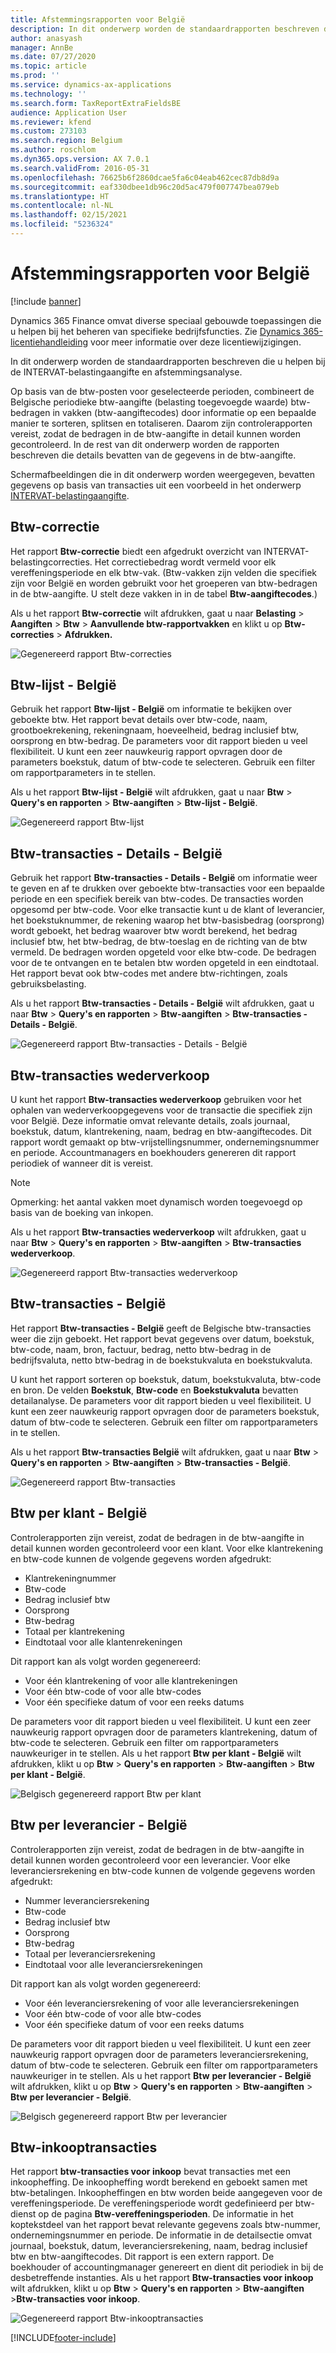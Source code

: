 ```yaml
---
title: Afstemmingsrapporten voor België
description: In dit onderwerp worden de standaardrapporten beschreven die Microsoft Dynamics 365 Finance biedt om u te helpen bij de INTERVAT-belastingaangifte en afstemmingsanalyse.
author: anasyash
manager: AnnBe
ms.date: 07/27/2020
ms.topic: article
ms.prod: ''
ms.service: dynamics-ax-applications
ms.technology: ''
ms.search.form: TaxReportExtraFieldsBE
audience: Application User
ms.reviewer: kfend
ms.custom: 273103
ms.search.region: Belgium
ms.author: roschlom
ms.dyn365.ops.version: AX 7.0.1
ms.search.validFrom: 2016-05-31
ms.openlocfilehash: 76625b6f2860dcae5fa6c04eab462cec87db8d9a
ms.sourcegitcommit: eaf330dbee1db96c20d5ac479f007747bea079eb
ms.translationtype: HT
ms.contentlocale: nl-NL
ms.lasthandoff: 02/15/2021
ms.locfileid: "5236324"
---
```

# <a name="reconciliation-reports-for-belgium"></a>Afstemmingsrapporten voor België

[!include [banner](../includes/banner.md)]

Dynamics 365 Finance omvat diverse speciaal gebouwde toepassingen die u helpen bij het beheren van specifieke bedrijfsfuncties. Zie [Dynamics 365-licentiehandleiding](https://go.microsoft.com/fwlink/?LinkId=866544) voor meer informatie over deze licentiewijzigingen.

In dit onderwerp worden de standaardrapporten beschreven die u helpen bij de INTERVAT-belastingaangifte en afstemmingsanalyse.

Op basis van de btw-posten voor geselecteerde perioden, combineert de Belgische periodieke btw-aangifte (belasting toegevoegde waarde) btw-bedragen in vakken (btw-aangiftecodes) door informatie op een bepaalde manier te sorteren, splitsen en totaliseren. Daarom zijn controlerapporten vereist, zodat de bedragen in de btw-aangifte in detail kunnen worden gecontroleerd. In de rest van dit onderwerp worden de rapporten beschreven die details bevatten van de gegevens in de btw-aangifte.

Schermafbeeldingen die in dit onderwerp worden weergegeven, bevatten gegevens op basis van transacties uit een voorbeeld in het onderwerp [INTERVAT-belastingaangifte](emea-bel-intervat-tax-declaration.md).


## <a name="sales-tax-correction"></a>Btw-correctie
Het rapport **Btw-correctie** biedt een afgedrukt overzicht van INTERVAT-belastingcorrecties. Het correctiebedrag wordt vermeld voor elk vereffeningsperiode en elk btw-vak. (Btw-vakken zijn velden die specifiek zijn voor België en worden gebruikt voor het groeperen van btw-bedragen in de btw-aangifte. U stelt deze vakken in in de tabel **Btw-aangiftecodes**.)

Als u het rapport **Btw-correctie** wilt afdrukken, gaat u naar **Belasting** \> **Aangiften** \> **Btw** \> **Aanvullende btw-rapportvakken** en klikt u op **Btw-correcties** \> **Afdrukken.**

![Gegenereerd rapport Btw-correcties](media/1_Sales_tax_corrections.png)

## <a name="sales-tax-list---belgium"></a>Btw-lijst - België
Gebruik het rapport **Btw-lijst - België** om informatie te bekijken over geboekte btw. Het rapport bevat details over btw-code, naam, grootboekrekening, rekeningnaam, hoeveelheid, bedrag inclusief btw, oorsprong en btw-bedrag. De parameters voor dit rapport bieden u veel flexibiliteit. U kunt een zeer nauwkeurig rapport opvragen door de parameters boekstuk, datum of btw-code te selecteren. Gebruik een filter om rapportparameters in te stellen.

Als u het rapport **Btw-lijst - België** wilt afdrukken, gaat u naar **Btw** \> **Query's en rapporten** \> **Btw-aangiften** \> **Btw-lijst - België**.

![Gegenereerd rapport Btw-lijst](media/2_Sales_tax_list.png)

## <a name="sales-tax-transactions---details--belgium"></a>Btw-transacties - Details - België
Gebruik het rapport **Btw-transacties - Details - België** om informatie weer te geven en af te drukken over geboekte btw-transacties voor een bepaalde periode en een specifiek bereik van btw-codes. De transacties worden opgesomd per btw-code. Voor elke transactie kunt u de klant of leverancier, het boekstuknummer, de rekening waarop het btw-basisbedrag (oorsprong) wordt geboekt, het bedrag waarover btw wordt berekend, het bedrag inclusief btw, het btw-bedrag, de btw-toeslag en de richting van de btw vermeld. De bedragen worden opgeteld voor elke btw-code. De bedragen voor de te ontvangen en te betalen btw worden opgeteld in een eindtotaal. Het rapport bevat ook btw-codes met andere btw-richtingen, zoals gebruiksbelasting.

Als u het rapport **Btw-transacties - Details - België** wilt afdrukken, gaat u naar **Btw** \> **Query's en rapporten** \> **Btw-aangiften** \> **Btw-transacties - Details - België**.

![Gegenereerd rapport Btw-transacties - Details - België](media/3_Sales_tax_transactions_details.png)

## <a name="sales-tax-transactions-re-sales"></a>Btw-transacties wederverkoop
U kunt het rapport **Btw-transacties wederverkoop** gebruiken voor het ophalen van wederverkoopgegevens voor de transactie die specifiek zijn voor België. Deze informatie omvat relevante details, zoals journaal, boekstuk, datum, klantrekening, naam, bedrag en btw-aangiftecodes. Dit rapport wordt gemaakt op btw-vrijstellingsnummer, ondernemingsnummer en periode. Accountmanagers en boekhouders genereren dit rapport periodiek of wanneer dit is vereist.

> [!NOTE]
> Opmerking: het aantal vakken moet dynamisch worden toegevoegd op basis van de boeking van inkopen.

Als u het rapport **Btw-transacties wederverkoop** wilt afdrukken, gaat u naar **Btw** \> **Query's en rapporten** \> **Btw-aangiften** \> **Btw-transacties wederverkoop**.

![Gegenereerd rapport Btw-transacties wederverkoop](media/4_Sales_tax_transactions_re_sales.png)


## <a name="sales-tax-transactions---belgium"></a>Btw-transacties - België

Het rapport **Btw-transacties - België** geeft de Belgische btw-transacties weer die zijn geboekt. Het rapport bevat gegevens over datum, boekstuk, btw-code, naam, bron, factuur, bedrag, netto btw-bedrag in de bedrijfsvaluta, netto btw-bedrag in de boekstukvaluta en boekstukvaluta.

U kunt het rapport sorteren op boekstuk, datum, boekstukvaluta, btw-code en bron. De velden **Boekstuk**, **Btw-code** en **Boekstukvaluta** bevatten detailanalyse. De parameters voor dit rapport bieden u veel flexibiliteit. U kunt een zeer nauwkeurig rapport opvragen door de parameters boekstuk, datum of btw-code te selecteren. Gebruik een filter om rapportparameters in te stellen.

Als u het rapport **Btw-transacties België** wilt afdrukken, gaat u naar **Btw** \> **Query's en rapporten** \> **Btw-aangiften** \> **Btw-transacties - België**.

![Gegenereerd rapport Btw-transacties](media/5_Sales_tax_transactions.png)

## <a name="sales-tax-by-customer---belgium"></a>Btw per klant - België

Controlerapporten zijn vereist, zodat de bedragen in de btw-aangifte in detail kunnen worden gecontroleerd voor een klant. Voor elke klantrekening en btw-code kunnen de volgende gegevens worden afgedrukt:

-   Klantrekeningnummer
-   Btw-code
-   Bedrag inclusief btw
-   Oorsprong
-   Btw-bedrag
-   Totaal per klantrekening
-   Eindtotaal voor alle klantenrekeningen

Dit rapport kan als volgt worden gegenereerd:

-   Voor één klantrekening of voor alle klantrekeningen
-   Voor één btw-code of voor alle btw-codes
-   Voor één specifieke datum of voor een reeks datums

De parameters voor dit rapport bieden u veel flexibiliteit. U kunt een zeer nauwkeurig rapport opvragen door de parameters klantrekening, datum of btw-code te selecteren. Gebruik een filter om rapportparameters nauwkeuriger in te stellen.  Als u het rapport **Btw** **per klant - België** wilt afdrukken, klikt u op **Btw** &gt; **Query's en rapporten** &gt; **Btw-aangiften** &gt; **Btw** **per klant - België**.

![Belgisch gegenereerd rapport Btw per klant](media/6_Sales_tax_by_customer.png)

## <a name="sales-tax-by-vendor---belgium"></a>Btw per leverancier - België

Controlerapporten zijn vereist, zodat de bedragen in de btw-aangifte in detail kunnen worden gecontroleerd voor een leverancier. Voor elke leveranciersrekening en btw-code kunnen de volgende gegevens worden afgedrukt:

-   Nummer leveranciersrekening
-   Btw-code
-   Bedrag inclusief btw
-   Oorsprong
-   Btw-bedrag
-   Totaal per leveranciersrekening
-   Eindtotaal voor alle leveranciersrekeningen

Dit rapport kan als volgt worden gegenereerd:

-   Voor één leveranciersrekening of voor alle leveranciersrekeningen
-   Voor één btw-code of voor alle btw-codes
-   Voor één specifieke datum of voor een reeks datums

De parameters voor dit rapport bieden u veel flexibiliteit. U kunt een zeer nauwkeurig rapport opvragen door de parameters leveranciersrekening, datum of btw-code te selecteren. Gebruik een filter om rapportparameters nauwkeuriger in te stellen. Als u het rapport **Btw** **per leverancier - België** wilt afdrukken, klikt u op **Btw** &gt; **Query's en rapporten** &gt; **Btw-aangiften** &gt; **Btw** **per leverancier - België**.

![Belgisch gegenereerd rapport Btw per leverancier](media/7_Sales_tax_by_vendor.png)

## <a name="purchase-sales-tax-transactions"></a>Btw-inkooptransacties
Het rapport **btw-transacties voor inkoop** bevat transacties met een inkoopheffing. De inkoopheffing wordt berekend en geboekt samen met btw-betalingen. Inkoopheffingen en btw worden beide aangegeven voor de vereffeningsperiode. De vereffeningsperiode wordt gedefinieerd per btw-dienst op de pagina **Btw-vereffeningsperioden**. De informatie in het koptekstdeel van het rapport bevat relevante gegevens zoals btw-nummer, ondernemingsnummer en periode. De informatie in de detailsectie omvat journaal, boekstuk, datum, leveranciersrekening, naam, bedrag inclusief btw en btw-aangiftecodes. Dit rapport is een extern rapport. De boekhouder of accountingmanager genereert en dient dit periodiek in bij de desbetreffende instanties. Als u het rapport **Btw-transacties voor inkoop** wilt afdrukken, klikt u op **Btw** &gt; **Query's en rapporten** &gt; **Btw-aangiften** &gt;**Btw-transacties voor inkoop**.

![Gegenereerd rapport Btw-inkooptransacties](media/8_Purchase_sales_tax_transactions.png)


[!INCLUDE[footer-include](../../includes/footer-banner.md)]